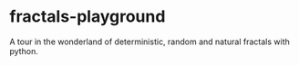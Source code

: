 # fractals-playground
A tour in the wonderland of deterministic, random and natural fractals with python.
